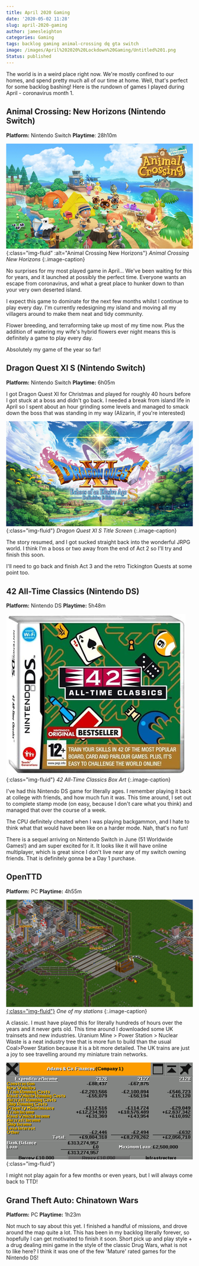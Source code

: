 ```yaml
---
title: April 2020 Gaming
date: '2020-05-02 11:28'
slug: april-2020-gaming
author: jamesleighton
categories: Gaming
tags: backlog gaming animal-crossing dq gta switch
image: /images/April%202020%20Lockdown%20Gaming/Untitled%201.png
Status: published
---
```

The world is in a weird place right now. We're mostly confined to our homes, and spend pretty much all of our time at home. Well, that's perfect for some backlog bashing! Here is the rundown of games I played during April - coronavirus month 1.

## Animal Crossing: New Horizons (Nintendo Switch)

**Platform:** Nintendo Switch **Playtime**: 28h10m

![Animal Crossing: New Horizons](/images/April%202020%20Lockdown%20Gaming/Untitled%201.png){:class="img-fluid" :alt="Animal Crossing New Horizons"}
*Animal Crossing New Horizons*
{:.image-caption}


No surprises for my most played game in April... We've been waiting for this for years, and it launched at possibly the perfect time. Everyone wants an escape from coronavirus, and what a great place to hunker down to than your very own deserted island.

I expect this game to dominate for the next few months whilst I continue to play every day. I'm currently redesigning my island and moving all my villagers around to make them neat and tidy community.

Flower breeding, and terraforming take up most of my time now. Plus the addition of watering my wife's hybrid flowers ever night means this is definitely a game to play every day.

Absolutely my game of the year so far!

## Dragon Quest XI S (Nintendo Switch)

**Platform:** Nintendo Switch **Playtime:** 6h05m

I got Dragon Quest XI for Christmas and played for roughly 40 hours before I got stuck at a boss and didn't go back. I needed a break from island life in April so I spent about an hour grinding some levels and managed to smack down the boss that was standing in my way (Alizarin, if you're interested)

![](/images/April%202020%20Lockdown%20Gaming/Untitled%202.png){:class="img-fluid"}
*Dragon Quest XI S Title Screen*
{:.image-caption}

The story resumed, and I got sucked straight back into the wonderful JRPG world. I think I'm a boss or two away from the end of Act 2 so I'll try and finish this soon.

I'll need to go back and finish Act 3 and the retro Tickington Quests at some point too.

## 42 All-Time Classics (Nintendo DS)

**Platform:** Nintendo DS **Playtime:** 5h48m

![](/images/April%202020%20Lockdown%20Gaming/Untitled%203.png){:class="img-fluid"}
*42 All-Time Classics Box Art*
{:.image-caption}

I've had this Nintendo DS game for literally ages. I remember playing it back at college with friends, and how much fun it was. This time around, I set out to complete stamp mode (on easy, because I don't care what you think) and managed that over the course of a week.

The CPU definitely cheated when I was playing backgammon, and I hate to think what that would have been like on a harder mode. Nah, that's no fun!

There is a sequel arriving on Nintendo Switch in June (51 Worldwide Games!) and am super excited for it. It looks like it will have online multiplayer, which is great since I don't live near any of my switch owning friends. That is definitely gonna be a Day 1 purchase.

## OpenTTD

**Platform:** PC **Playtime:** 4h55m

[![OpenTTD Game Screenshot](/images/April%202020%20Lockdown%20Gaming/Screenshot_2020-05-01_at_15.01.48.png){:class="img-fluid"}](/images/April%202020%20Lockdown%20Gaming/Screenshot_2020-05-01_at_15.01.48.png)
*One of my stations*
{:.image-caption}

A classic. I must have played this for literally hundreds of hours over the years and it never gets old. This time around I downloaded some UK trainsets and new industries. Uranium Mine > Power Station > Nuclear Waste is a neat industry tree that is more fun to build than the usual Coal>Power Station because it is a bit more detailed. The UK trains are just a joy to see travelling around my miniature train networks.

![](/images/April%202020%20Lockdown%20Gaming/Screenshot_2020-05-01_at_15.02.56.png){:class="img-fluid"}

I might not play again for a few months or even years, but I will always come back to TTD!

## Grand Theft Auto: Chinatown Wars

**Platform:** PC **Playtime:** 1h23m

Not much to say about this yet. I finished a handful of missions, and drove around the map quite a lot. This has been in my backlog literally forever, so hopefully I can get motivated to finish it soon. Short pick up and play style + a drug dealing mini game in the style of the classic Drug Wars, what is not to like here? I think it was one of the few 'Mature' rated games for the Nintendo DS!
